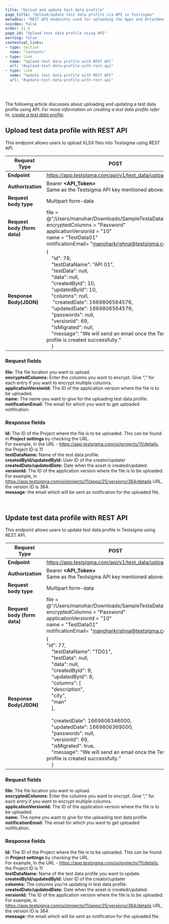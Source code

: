 ```yaml
---
title: "Upload and update test data profile"
page_title: "Upload/update test data profile via API in Testsigma"
metadesc: "REST API endpoints used for uploading the Apps and Attachments in Testsigma"
noindex: false
order: 21.6
page_id: "Upload test data profile using API"
warning: false
contextual_links:
- type: section
  name: "Contents"
- type: link
  name: "Upload test data profile with REST API"
  url: "#upload-test-data-profile-with-rest-api"
- type: link
  name: "Update test data profile with REST API"
  url: "#update-test-data-profile-with-rest-api"
---
```


<br>

The following article discusses about uploading and updating a test data profile using API. *For more information on creating a test data profile refer to, [create a test data profile](https://testsigma.com/docs/test-data/create-data-profiles/).*

## **Upload test data profile with REST API**

This endpoint allows users to upload XLSX files into Testsigma using REST API.

|**Request Type**|POST|
|---|---|
|**Endpoint**|https://app.testsigma.com/api/v1/test_data/upload|
|**Authorization**|Bearer **<API\_Token>**<br>Same as the Testsigma API key mentioned above.|
|**Request body type**|Multipart form-data|
|**Request body (form data)**|file = @"/Users/manohar/Downloads/SampleTestaDataFile.xlsx"<br>encryptedColumns = "Password"<br>applicationVersionId = "10"<br>name = "TestData01"<br>notificationEmail= "manoharkrishna@testsigma.com"|
|**Response Body(JSON)**|{<br>&emsp;"id": 78,<br>&emsp;"testDataName": "API 01",<br>&emsp;"testData": null,<br>&emsp;"data": null,<br>&emsp;"createdById": 10,<br>&emsp;"updatedById": 10,<br>&emsp;"columns": null,<br>&emsp; "createdDate": 1669806564576,<br>&emsp;"updatedDate": 1669806564576,<br>&emsp;"passwords": null,<br>&emsp;"versionId": 69,<br>&emsp;"isMigrated": null,<br>&emsp;"message": "We will send an email once the Test data profile is created successfully."<br>&emsp;}|

### **Request fields**

**file:** The file location you want to upload.<br>
**encryptedColumns:** Enter the columns you want to encrypt. Give “,” for each entry if you want to encrypt multiple columns.<br>
**applicationVersionId:** The ID of the application version where the file is to be uploaded.<br>
**name:** The name you want to give for the uploading test data profile.<br>
**notificationEmail:** The email for which you want to get uploaded notification.<br>

### **Response fields**
**Id:** The ID of the Project where the file is to be uploaded. This can be found in **Project settings** by checking the URL.<br>
For example, In the URL - https://app.testsigma.com/ui/projects/11/details, the Project ID is 11<br>
**testDataName:** Name of the test data profile.<br>
**createdById/updatedById:** User ID of the creator/updater<br>
**createdDate/updatedDate:** Date when the asset is created/updated.<br>
**versionId:** The ID of the application version where the file is to be uploaded.<br>
For example, in https://app.testsigma.com/ui/projects/11/apps/25/versions/364/details URL, the version ID is 364.<br>
**message:** the email which will be sent as notification for the uploaded file.<br>

<br>

## **Update test data profile with REST API**

This endpoint allows users to update test data profile in Testsigma using REST API.

|**Request Type**|POST|
|---|---|
|**Endpoint**|https://app.testsigma.com/api/v1/test_data/upload|
|**Authorization**|Bearer **<API\_Token>**<br>Same as the Testsigma API key mentioned above.|
|**Request body type**|Multipart form-data|
|**Request body (form data)**|file = @"/Users/manohar/Downloads/SampleTestaDataFile.xlsx"<br>encryptedColumns = "Password"<br>applicationVersionId = "10"<br>name = "TestData01"<br>notificationEmail= "manoharkrishna@testsigma.com"|
|**Response Body(JSON)**|{<br>"id": 77,<br>&emsp;"testDataName": "TD01",<br>&emsp;"testData": null,<br>&emsp;"data": null,<br>&emsp;"createdById": 9,<br>&emsp;"updatedById": 9,<br>&emsp;"columns": [ <br>&emsp;"description",<br>&emsp;"city",<br>&emsp;"man"<br>&emsp;],<br>&emsp;<br>&emsp;"createdDate": 1669806346000,<br>&emsp;"updatedDate": 1669806369000,<br>&emsp;"passwords": null,<br>&emsp;"versionId": 69,<br>&emsp;"isMigrated": true,<br>&emsp;"message": "We will send an email once the Test data profile is created successfully."<br>&emsp;}|

### **Request fields**

**file:** The file location you want to upload.<br>
**encryptedColumns:** Enter the columns you want to encrypt. Give “,” for each entry if you want to encrypt multiple columns.<br>
**applicationVersionId:** The ID of the application version where the file is to be uploaded.<br>
**name:** The name you want to give for the uploading test data profile.<br>
**notificationEmail:** The email for which you want to get uploaded notification.<br>

### **Response fields**
**Id:** The ID of the Project where the file is to be uploaded. This can be found in **Project settings** by checking the URL.<br>
For example, In the URL - https://app.testsigma.com/ui/projects/11/details, the Project ID is 11<br>
**testDataName:** Name of the test data profile you want to update.<br>
**createdById/updatedById:** User ID of the creator/updater<br>
**columns:** The columns you're updating in test data profile.<br>
**createdDate/updatedDate:** Date when the asset is created/updated.<br>
**versionId:** The ID of the application version where the file is to be uploaded.<br>
For example, in https://app.testsigma.com/ui/projects/11/apps/25/versions/364/details URL, the version ID is 364.<br>
**message:** the email which will be sent as notification for the uploaded file.<br>